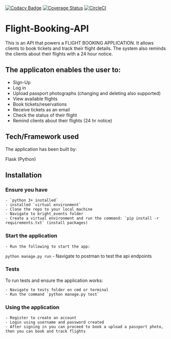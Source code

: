 [![Codacy Badge](https://api.codacy.com/project/badge/Grade/4dc0116c2a1349b6893a48334030dc51)](https://app.codacy.com/app/mutoromike/Flight-Booking-API?utm_source=github.com&utm_medium=referral&utm_content=mutoromike/Flight-Booking-API&utm_campaign=Badge_Grade_Dashboard)  [![Coverage Status](https://coveralls.io/repos/github/mutoromike/Flight-Booking-API/badge.svg)](https://coveralls.io/github/mutoromike/Flight-Booking-API)  [![CircleCI](https://circleci.com/gh/mutoromike/Flight-Booking-API/tree/develop.svg?style=svg)](https://circleci.com/gh/mutoromike/Flight-Booking-API/tree/develop)

# Flight-Booking-API

This is an API that powers a FLIGHT BOOKING APPLICATION. It allows clients to book tickets and track their flight details. The system also reminds the clients about their flights with a 24 hour notice. 

## The applicaton enables the user to:

 - Sign-Up
 - Log in
 - Upload passport photographs (changing and deleting also supported)
 - View available flights
 - Book tickets/reservations
 - Receive tickets as an email
 - Check the status of their flight
 - Remind clients about their flights (24 hr notice)

## Tech/Framework used

The application has been built by:

Flask (Python)

## Installation

### Ensure you have
    - `python 3+ installed`
    - installed `virtual environment`
    - Clone the repo to your local machine
    - Navigate to bright_events folder
    - Create a virtual environment and run the command: `pip install -r requirements.txt` (install packages)

### Start the application
    - Run the following to start the app:
`python manage.py run`
    - Navigate to postman to test the api endpoints

### Tests
 To run tests and ensure the application works:

    - Navigate to tests folder on cmd or terminal
    - Run the command `python manage.py test`

### Using the application
    - Register to create an account
    - Login using username and password created
    - After signing in you can proceed to book a upload a passport photo, then you can book and track flights



